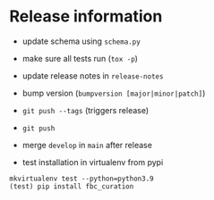 # Release information

* update schema using `schema.py`
* make sure all tests run (`tox -p`)
* update release notes in `release-notes`
* bump version (`bumpversion [major|minor|patch]`)
* `git push --tags` (triggers release)
* `git push`
* merge `develop` in `main` after release

* test installation in virtualenv from pypi
```
mkvirtualenv test --python=python3.9
(test) pip install fbc_curation
```

